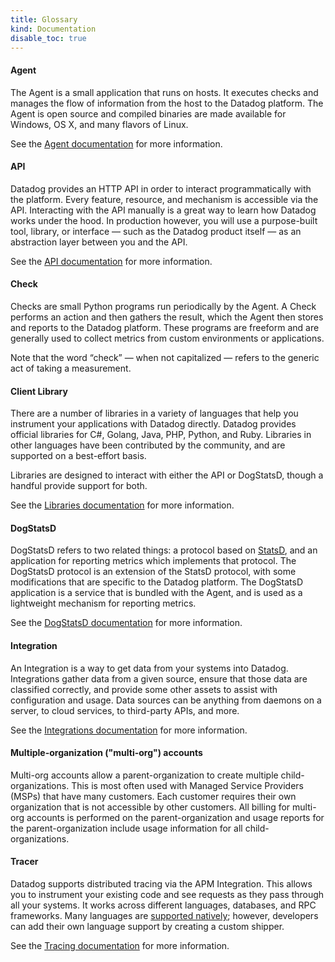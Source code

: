 ```yaml
---
title: Glossary
kind: Documentation
disable_toc: true
---
```


#### Agent

The Agent is a small application that runs on hosts. It executes checks and manages the flow of information from the host to the Datadog platform. The Agent is open source and compiled binaries are made available for Windows, OS X, and many flavors of Linux.

See the [Agent documentation][8] for more information.

#### API

Datadog provides an HTTP API in order to interact programmatically with the platform. Every feature, resource, and mechanism is accessible via the API. Interacting with the API manually is a great way to learn how Datadog works under the hood. In production however, you will use a purpose-built tool, library, or interface — such as the Datadog product itself — as an abstraction layer between you and the API.

See the [API documentation][1] for more information.

#### Check

Checks are small Python programs run periodically by the Agent. A Check performs an action and then gathers the result, which the Agent then stores and reports to the Datadog platform. These programs are freeform and are generally used to collect metrics from custom environments or applications.

Note that the word “check” — when not capitalized — refers to the generic act of taking a measurement.

#### Client Library

There are a number of libraries in a variety of languages that help you instrument your applications with Datadog directly. Datadog provides official libraries for C#, Golang, Java, PHP, Python, and Ruby. Libraries in other languages have been contributed by the community, and are supported on a best-effort basis.

Libraries are designed to interact with either the API or DogStatsD, though a handful provide support for both.

See the [Libraries documentation][2] for more information.

#### DogStatsD

DogStatsD refers to two related things: a protocol based on [StatsD][3], and an application for reporting metrics which implements that protocol. The DogStatsD protocol is an extension of the StatsD protocol, with some modifications that are specific to the Datadog platform. The DogStatsD application is a service that is bundled with the Agent, and is used as a lightweight mechanism for reporting metrics.

See the [DogStatsD documentation][4] for more information.

#### Integration

An Integration is a way to get data from your systems into Datadog. Integrations gather data from a given source, ensure that those data are classified correctly, and provide some other assets to assist with configuration and usage. Data sources can be anything from daemons on a server, to cloud services, to third-party APIs, and more.

See the [Integrations documentation][5] for more information.

#### Multiple-organization ("multi-org") accounts

Multi-org accounts allow a parent-organization to create multiple child-organizations. This is most often used with Managed Service Providers (MSPs) that have many customers. Each customer requires their own organization that is not accessible by other customers. All billing for multi-org accounts is performed on the parent-organization and usage reports for the parent-organization include usage information for all child-organizations.

#### Tracer

Datadog supports distributed tracing via the APM Integration. This allows you to instrument your existing code and see requests as they pass through all your systems. It works across different languages, databases, and RPC frameworks. Many languages are [supported natively][6]; however, developers can add their own language support by creating a custom shipper.

See the [Tracing documentation][7] for more information.

[1]: https://docs.datadoghq.com/api/
[2]: https://docs.datadoghq.com/developers/libraries/
[3]: https://www.datadoghq.com/blog/statsd/
[4]: https://docs.datadoghq.com/developers/dogstatsd/
[5]: https://docs.datadoghq.com/developers/integrations/
[6]: https://docs.datadoghq.com/developers/libraries/#apm-tracing-client-libraries
[7]: https://docs.datadoghq.com/tracing/
[8]: https://docs.datadoghq.com/agent/
